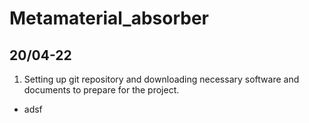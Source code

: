 # Metamaterial_absorber



## 20/04-22
1. Setting up git repository and downloading necessary software and documents to prepare for the project.
* adsf
